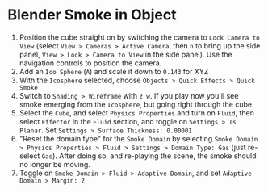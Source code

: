 # Blender Smoke in Object

1. Position the cube straight on by switching the camera to `Lock Camera to View` (select `View > Cameras > Active Camera`, then `n` to bring up the side panel, `View > Lock > Camera to View` in the side panel). Use the navigation controls to position the camera.
2. Add an `Ico Sphere` (`A`) and scale it down to `0.143` for XYZ
3. With the `Icosphere` selected, choose `Objects > Quick Effects > Quick Smoke`
4. Switch to `Shading > Wireframe` with `z w`. If you play now you'll see smoke emerging from the `Icosphere`, but going right through the cube.
5. Select the `Cube`, and select `Physics Properties` and turn on `Fluid`, then select `Effector` in the `Fluid` section, and toggle on `Settings > Is Planar`. Set `Settings > Surface Thickness: 0.00001`
6. "Reset the domain type" for the `Smoke Domain` by selecting `Smoke Domain > Physics Properties > Fluid > Settings > Domain Type: Gas` (just re-select `Gas`). After doing so, and re-playing the scene, the smoke should no longer be moving.
7. Toggle on `Smoke Domain > Fluid > Adaptive Domain`, and set `Adaptive Domain > Margin: 2`
